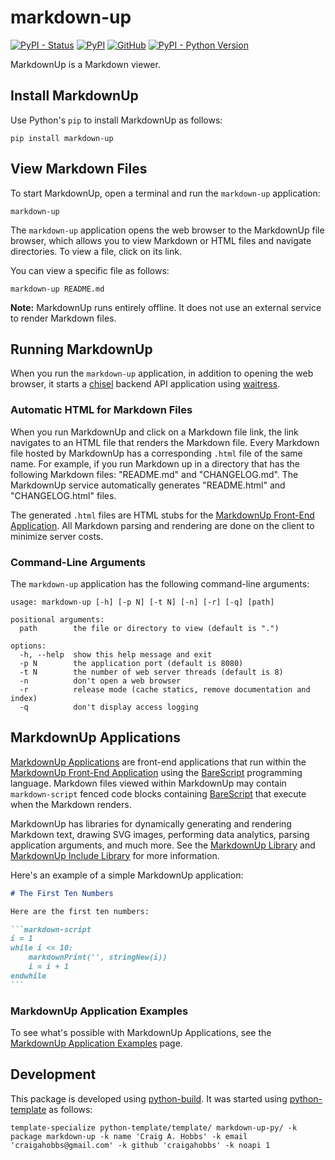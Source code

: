 # markdown-up

[![PyPI - Status](https://img.shields.io/pypi/status/markdown-up)](https://pypi.org/project/markdown-up/)
[![PyPI](https://img.shields.io/pypi/v/markdown-up)](https://pypi.org/project/markdown-up/)
[![GitHub](https://img.shields.io/github/license/craigahobbs/markdown-up-py)](https://github.com/craigahobbs/markdown-up-py/blob/main/LICENSE)
[![PyPI - Python Version](https://img.shields.io/pypi/pyversions/markdown-up)](https://pypi.org/project/markdown-up/)

MarkdownUp is a Markdown viewer.


## Install MarkdownUp

Use Python's `pip` to install MarkdownUp as follows:

~~~
pip install markdown-up
~~~


## View Markdown Files

To start MarkdownUp, open a terminal and run the `markdown-up` application:

~~~
markdown-up
~~~

The `markdown-up` application opens the web browser to the MarkdownUp file browser, which allows you
to view Markdown or HTML files and navigate directories. To view a file, click on its link.

You can view a specific file as follows:

~~~
markdown-up README.md
~~~

**Note:** MarkdownUp runs entirely offline. It does not use an external service to render Markdown
files.


## Running MarkdownUp

When you run the `markdown-up` application, in addition to opening the web browser, it starts a
[chisel](https://pypi.org/project/chisel/)
backend API application using
[waitress](https://pypi.org/project/waitress/).


### Automatic HTML for Markdown Files

When you run MarkdownUp and click on a Markdown file link, the link navigates to an HTML file that
renders the Markdown file. Every Markdown file hosted by MarkdownUp has a corresponding `.html` file
of the same name. For example, if you run Markdown up in a directory that has the following Markdown
files: "README.md" and "CHANGELOG.md". The MarkdownUp service automatically generates "README.html"
and "CHANGELOG.html" files.

The generated `.html` files are HTML stubs for the
[MarkdownUp Front-End Application](https://github.com/craigahobbs/markdown-up#readme).
All Markdown parsing and rendering are done on the client to minimize server costs.


### Command-Line Arguments

The `markdown-up` application has the following command-line arguments:

```
usage: markdown-up [-h] [-p N] [-t N] [-n] [-r] [-q] [path]

positional arguments:
  path        the file or directory to view (default is ".")

options:
  -h, --help  show this help message and exit
  -p N        the application port (default is 8080)
  -t N        the number of web server threads (default is 8)
  -n          don't open a web browser
  -r          release mode (cache statics, remove documentation and index)
  -q          don't display access logging
```


## MarkdownUp Applications

[MarkdownUp Applications](https://github.com/craigahobbs/markdown-up?tab=readme-ov-file#dynamic-markdown-applications)
are front-end applications that run within the
[MarkdownUp Front-End Application](https://github.com/craigahobbs/markdown-up#readme)
using the
[BareScript](https://github.com/craigahobbs/bare-script#readme)
programming language. Markdown files viewed within MarkdownUp may contain `markdown-script` fenced
code blocks containing
[BareScript](https://github.com/craigahobbs/bare-script#readme)
that execute when the Markdown renders.

MarkdownUp has libraries for dynamically generating and rendering Markdown text, drawing SVG images,
performing data analytics, parsing application arguments, and much more. See the
[MarkdownUp Library](https://craigahobbs.github.io/markdown-up/library/)
and
[MarkdownUp Include Library](https://craigahobbs.github.io/markdown-up/library/include.html)
for more information.

Here's an example of a simple MarkdownUp application:

~~~markdown
# The First Ten Numbers

Here are the first ten numbers:

```markdown-script
i = 1
while i <= 10:
    markdownPrint('', stringNew(i))
    i = i + 1
endwhile
```
~~~


### MarkdownUp Application Examples

To see what's possible with MarkdownUp Applications, see the
[MarkdownUp Application Examples](https://craigahobbs.github.io/#var.vPage='MarkdownUp')
page.


## Development

This package is developed using [python-build](https://github.com/craigahobbs/python-build#readme).
It was started using [python-template](https://github.com/craigahobbs/python-template#readme) as follows:

~~~
template-specialize python-template/template/ markdown-up-py/ -k package markdown-up -k name 'Craig A. Hobbs' -k email 'craigahobbs@gmail.com' -k github 'craigahobbs' -k noapi 1
~~~
